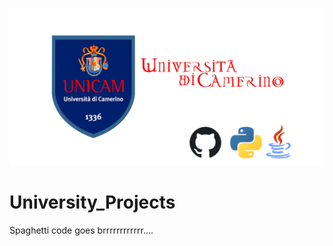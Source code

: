 ![](https://github.com/YounesRabeh/University_Projects/blob/main/about/unicam%20banner.png)


# University_Projects

Spaghetti code goes brrrrrrrrrrrr.... 
